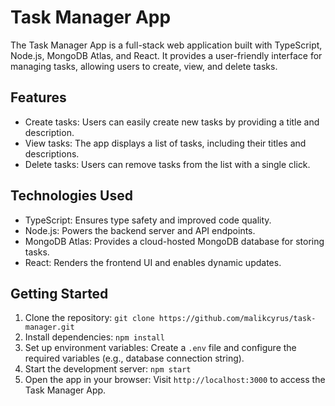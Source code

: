 # Task Manager App

The Task Manager App is a full-stack web application built with TypeScript, Node.js, MongoDB Atlas, and React. It provides a user-friendly interface for managing tasks, allowing users to create, view, and delete tasks.

## Features

- Create tasks: Users can easily create new tasks by providing a title and description.
- View tasks: The app displays a list of tasks, including their titles and descriptions.
- Delete tasks: Users can remove tasks from the list with a single click.

## Technologies Used

- TypeScript: Ensures type safety and improved code quality.
- Node.js: Powers the backend server and API endpoints.
- MongoDB Atlas: Provides a cloud-hosted MongoDB database for storing tasks.
- React: Renders the frontend UI and enables dynamic updates.

## Getting Started

1. Clone the repository: `git clone https://github.com/malikcyrus/task-manager.git`
2. Install dependencies: `npm install`
3. Set up environment variables: Create a `.env` file and configure the required variables (e.g., database connection string).
4. Start the development server: `npm start`
5. Open the app in your browser: Visit `http://localhost:3000` to access the Task Manager App.
